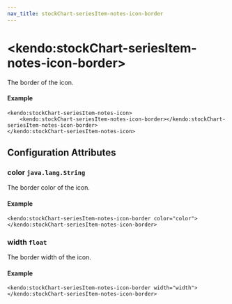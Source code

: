 ```yaml
---
nav_title: stockChart-seriesItem-notes-icon-border
---
```


# \<kendo:stockChart-seriesItem-notes-icon-border\>

The border of the icon.

#### Example
    <kendo:stockChart-seriesItem-notes-icon>
        <kendo:stockChart-seriesItem-notes-icon-border></kendo:stockChart-seriesItem-notes-icon-border>
    </kendo:stockChart-seriesItem-notes-icon>

## Configuration Attributes

### color `java.lang.String`

The border color of the icon.

#### Example
    <kendo:stockChart-seriesItem-notes-icon-border color="color">
    </kendo:stockChart-seriesItem-notes-icon-border>

### width `float`

The border width of the icon.

#### Example
    <kendo:stockChart-seriesItem-notes-icon-border width="width">
    </kendo:stockChart-seriesItem-notes-icon-border>

